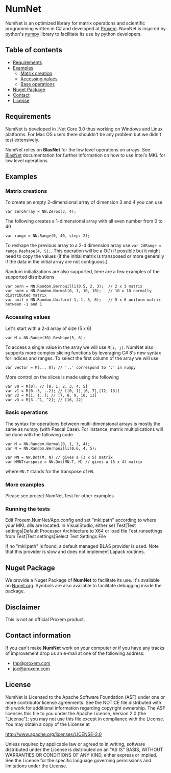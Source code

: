 # NumNet
NumNet is an optimized library for matrix operations and scientific programming written in C\# and developed at [Proxem](https://proxem.com).
NumNet is inspired by python's [numpy](http://www.numpy.org/) library to facilitate its use by python developers.

## Table of contents

* [Requirements](#requirements)
* [Examples](#examples)
   * [Matrix creation](#vector-creation)
   * [Accessing values](accessing-values) 
   * [Base operations](#base-operations)   
* [Nuget Package](#nuget-package)
* [Contact](#contact) 
* [License](#license)

## Requirements

NumNet is developed in .Net Core 3.0 thus working on Windows and Linux platforms.
For Mac OS users there shouldn't be any problem but we didn't test extensively. 

NumNet relies on **BlasNet** for the low level operations on arrays.
See [BlasNet](https://github.com/Proxem/BlasNet) documentation for further information on how to use Intel's MKL for low level operations.

## Examples

### Matrix creations

To create an empty 2-dimensional array of dimension 3 and 4 you can use 

```
var zeroArray = NN.Zeros(3, 4);
```

The following creates a 1-dimensional array with all even number from 0 to 40

```
var range = NN.Range(0, 40, step: 2);
```

To reshape the previous array to a 2-d dimension array use `var 2dRange = range.Reshape(4, 5);`.
This operation will be a O(1) if possible but it might need to copy the values 
(if the initial matrix is transposed or more generally if the data in the initial array are not contiguous.)

Random initializations are also supported, here are a few examples of the supported distributions

```
var bern = NN.Random.Bernouilli(0.5, 2, 3);  // 2 x 3 matrix
var norm = NN.Random.Normal(0, 1, 10, 10);   // 10 x 10 normally distributed matrix
var unif = NN.Random.Uniform(-1, 1, 5, 6);   // 5 x 6 uniform matrix between -1 and 1
```

### Accessing values

Let's start with a 2-d array of size (5 x 6)
```
var M = NN.Range(30).Reshape(5, 6);
```

To access a single value in the array we will use `M[i, j]`. 
NumNet also supports more complex slicing functions by leveraging C# 8's new syntax for indices and ranges.
To select the first column of the array we will use

```
var vector = M[.., 0]; // '..' correspond to ':' in numpy
```

More control on the slices is made using the following

```
var v0 = M[0]; // [0, 1, 2, 3, 4, 5]
var v1 = M[0..3, ..2]; // [[0, 1],[6, 7],[12, 13]]
var v2 = M[1, 1..]; // [7, 8, 9, 10, 11]
var v3 = M[3..^1, ^2]; // [16, 22]
```

### Basic operations

The syntax for operations between multi-dimensional arrays is mostly the same as numpy (with Pascal Case).
For instance, matrix multiplications will be done with the following code

```
var M = NN.Random.Normal(0, 1, 3, 4);
var N = NN.Random.Bernouilli(0.6, 4, 5);

var MN = NN.Dot(M, N) // gives a (3 x 5) matrix
var MMNTranspose = NN.Dot(MN.T, M) // gives a (5 x 4) matrix
```

where `MN.T` stands for the transpose of `MN`.

### More examples

Please see project NumNet.Test for other examples

### Running the tests

Edit Proxem.NumNet/App.config and set "mkl:path" according to where your MKL dlls are located.
In VisualStudio, either set Test|Test settings|Default Processor Architecture to X64 or load file Test.runsettings from Test|Test settings|Select Test Settings File

If no "mkl:path" is found, a default managed BLAS provider is used. Note that this provider is slow and does not implement Lapack routines.

## Nuget Package

We provide a Nuget Package of **NumNet** to facilitate its use. It's available on [Nuget.org](https://www.nuget.org/packages/Proxem.NumNet/). 
Symbols are also available to facilitate debugging inside the package.

## Disclaimer

This is not an official Proxem product.

## Contact information

If you can't make **NumNet** work on your computer or if you have any tracks of improvement drop us an e-mail at one of the following address:
- thp@proxem.com
- joc@proxem.com

## License

NumNet is Licensed to the Apache Software Foundation (ASF) under one or more contributor license agreements.
See the NOTICE file distributed with this work for additional information regarding copyright ownership.
The ASF licenses this file to you under the Apache License, Version 2.0 (the "License"); you may not use this file except in compliance with the License.
You may obtain a copy of the License at

http://www.apache.org/licenses/LICENSE-2.0

Unless required by applicable law or agreed to in writing, software distributed under the License is distributed on an "AS IS" BASIS, WITHOUT WARRANTIES OR CONDITIONS OF ANY KIND, either express or implied.
See the License for the specific language governing permissions and limitations under the License.
